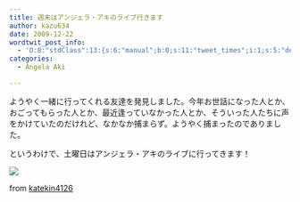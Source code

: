 ```yaml
---
title: 週末はアンジェラ・アキのライブ行きます
author: kazu634
date: 2009-12-22
wordtwit_post_info:
  - 'O:8:"stdClass":13:{s:6:"manual";b:0;s:11:"tweet_times";i:1;s:5:"delay";i:0;s:7:"enabled";i:1;s:10:"separation";s:2:"60";s:7:"version";s:3:"3.7";s:14:"tweet_template";b:0;s:6:"status";i:2;s:6:"result";a:0:{}s:13:"tweet_counter";i:2;s:13:"tweet_log_ids";a:1:{i:0;i:5001;}s:9:"hash_tags";a:0:{}s:8:"accounts";a:1:{i:0;s:7:"kazu634";}}'
categories:
  - Angela Aki

---
```

<div class="section">
<p>
    ようやく一緒に行ってくれる友達を発見しました。今年お世話になった人とか、おごってもらった人とか、最近逢っていなかった人とか、そういった人たちに声をかけていたのだけれど、なかなか捕まらず。ようやく捕まったのでありました。
</p>
  
<p>
    というわけで、土曜日はアンジェラ・アキのライブに行ってきます！
</p>
  
<p>
<center>
</center>
</p>
  
<p>
<a href="http://flickr.com/photos/katekin-vitamin/2717414048/" onclick="__gaTracker('send', 'event', 'outbound-article', 'http://flickr.com/photos/katekin-vitamin/2717414048/', '');" title="2007-12-25 Angela Aki"><img src="http://farm4.static.flickr.com/3221/2717414048_107c330dcf_m.jpg" /></a>
</p>
  
<p>
    from <a href="http://flickr.com/people/katekin-vitamin/" onclick="__gaTracker('send', 'event', 'outbound-article', 'http://flickr.com/people/katekin-vitamin/', 'katekin4126');">katekin4126</a>
</p></p>
</div>
